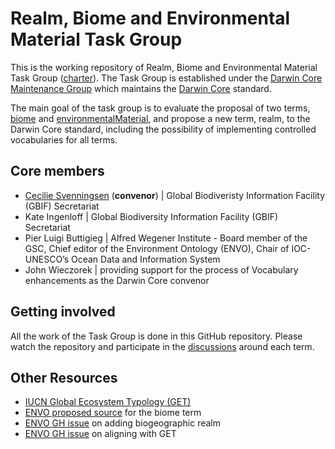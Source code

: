 # Realm, Biome and Environmental Material Task Group
This is the working repository of Realm, Biome and Environmental Material Task Group ([charter](https://www.tdwg.org/community/dwc/realm-and-biome/)). The Task Group is established under the [Darwin Core Maintenance Group](https://www.tdwg.org/community/dwc/) which maintains the [Darwin Core](https://www.tdwg.org/standards/dwc/) standard. 

The main goal of the task group is to evaluate the proposal of two terms, [biome](https://github.com/tdwg/dwc/issues/38) and [environmentalMaterial](https://github.com/tdwg/dwc/issues/40), and propose a new term, realm, to the Darwin Core standard, including the possibility of implementing controlled vocabularies for all terms.

## Core members

- [Cecilie Svenningsen](mailto:csvenningsen@gbif.org) (**convenor**) | Global Biodiveristy Information Facility (GBIF) Secretariat 
- Kate Ingenloff | Global Biodiversity Information Facility (GBIF) Secretariat
- Pier Luigi Buttigieg | Alfred Wegener Institute - Board member of the GSC, Chief editor of the Environment Ontology (ENVO), Chair of IOC-UNESCO’s Ocean Data and Information System
- John Wieczorek | providing support for the process of Vocabulary enhancements as the Darwin Core convenor

## Getting involved

All the work of the Task Group is done in this GitHub repository. Please watch the repository and participate in the [discussions](https://github.com/tdwg/dwc-realm-biome-tg/issues) around each term.

## Other Resources

* [IUCN Global Ecosystem Typology (GET)](https://global-ecosystems.org/explore)
* [ENVO proposed source](http://purl.obolibrary.org/obo/ENVO_00000428) for the biome term
* [ENVO GH issue](https://github.com/EnvironmentOntology/envo/issues/1556) on adding biogeographic realm
* [ENVO GH issue](https://github.com/EnvironmentOntology/envo/issues/1553) on aligning with GET
